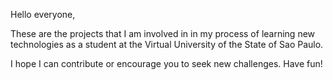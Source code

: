 Hello everyone,

These are the projects that I am involved in in my process of learning new technologies as a student at the Virtual University of the State of Sao Paulo.

I hope I can contribute or encourage you to seek new challenges. Have fun!
